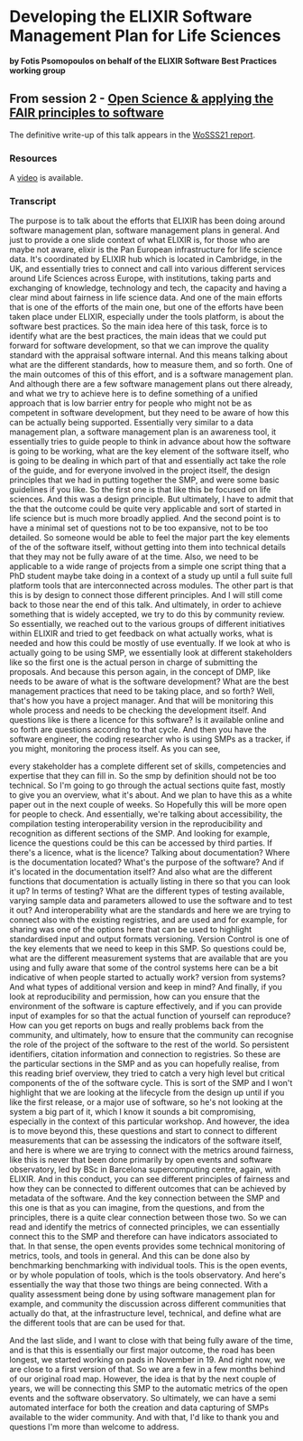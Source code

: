 # Developing the ELIXIR Software Management Plan for Life Sciences
**by Fotis Psomopoulos on behalf of the ELIXIR Software Best Practices working group**  

## From session 2 - [Open Science & applying the FAIR principles to software](/wosss21/agenda#session-2)  

The definitive write-up of this talk appears in the [WoSSS21 report](https://wosss.org/#reports).

### Resources

A [video](https://www.youtube.com/watch?v=MarBxlpdTjk&list=PLXAvKzjdTsrxFqbjWtxHjfJc0RN6jMwZg&index=13) is available.

### Transcript

The purpose is to talk about the efforts that ELIXIR has been doing around software management plan, software management plans in general. And just to provide a one slide context of what ELIXIR is, for those who are maybe not aware, elixir is the Pan European infrastructure for life science data. It's coordinated by ELIXIR hub which is located in Cambridge, in the UK, and essentially tries to connect and call into various different services around Life Sciences across Europe, with institutions, taking parts and exchanging of knowledge, technology and tech, the capacity and having a clear mind about fairness in life science data. And one of the main efforts that is one of the efforts of the main one, but one of the efforts have been taken place under ELIXIR, especially under the tools platform, is about the software best practices. So the main idea here of this task, force is to identify what are the best practices, the main ideas that we could put forward for software development, so that we can improve the quality standard with the appraisal software internal. And this means talking about what are the different standards, how to measure them, and so forth. One of the main outcomes of this of this effort, and is a software management plan. And although there are a few software management plans out there already, and what we try to achieve here is to define something of a unified approach that is low barrier entry for people who might not be as competent in software development, but they need to be aware of how this can be actually being supported. Essentially very similar to a data management plan, a software management plan is an awareness tool, it essentially tries to guide people to think in advance about how the software is going to be working, what are the key element of the software itself, who is going to be dealing in which part of that and essentially act take the role of the guide, and for everyone involved in the project itself, the design principles that we had in putting together the SMP, and were some basic guidelines if you like. So the first one is that like this be focused on life sciences. And this was a design principle. But ultimately, I have to admit that the that the outcome could be quite very applicable and sort of started in life science but is much more broadly applied. And the second point is to have a minimal set of questions not to be too expansive, not to be too detailed. So someone would be able to feel the major part the key elements of the of the software itself, without getting into them into technical details that they may not be fully aware of at the time. Also, we need to be applicable to a wide range of projects from a simple one script thing that a PhD student maybe take doing in a context of a study up until a full suite full platform tools that are interconnected across modules. The other part is that this is by design to connect those different principles. And I will still come back to those near the end of this talk. And ultimately, in order to achieve something that is widely accepted, we try to do this by community review. So essentially, we reached out to the various groups of different initiatives within ELIXIR and tried to get feedback on what actually works, what is needed and how this could be mostly of use eventually. If we look at who is actually going to be using SMP, we essentially look at different stakeholders like so the first one is the actual person in charge of submitting the proposals. And because this person again, in the concept of DMP, like needs to be aware of what is the software development? What are the best management practices that need to be taking place, and so forth? Well, that's how you have a project manager. And that will be monitoring this whole process and needs to be checking the development itself. And questions like is there a licence for this software? Is it available online and so forth are questions according to that cycle. And then you have the software engineer, the coding researcher who is using SMPs as a tracker, if you might, monitoring the process itself. As you can see,

every stakeholder has a complete different set of skills, competencies and expertise that they can fill in. So the smp by definition should not be too technical. So I'm going to go through the actual sections quite fast, mostly to give you an overview, what it's about. And we plan to have this as a white paper out in the next couple of weeks. So Hopefully this will be more open for people to check. And essentially, we're talking about accessibility, the compilation testing interoperability version in the reproducibility and recognition as different sections of the SMP. And looking for example, licence the questions could be this can be accessed by third parties. If there's a licence, what is the licence? Talking about documentation? Where is the documentation located? What's the purpose of the software? And if it's located in the documentation itself? And also what are the different functions that documentation is actually listing in there so that you can look it up? In terms of testing? What are the different types of testing available, varying sample data and parameters allowed to use the software and to test it out? And interoperability what are the standards and here we are trying to connect also with the existing registries, and are used and for example, for sharing was one of the options here that can be used to highlight standardised input and output formats versioning. Version Control is one of the key elements that we need to keep in this SMP. So questions could be, what are the different measurement systems that are available that are you using and fully aware that some of the control systems here can be a bit indicative of when people started to actually work? version from systems? And what types of additional version and keep in mind? And finally, if you look at reproducibility and permission, how can you ensure that the environment of the software is capture effectively, and if you can provide input of examples for so that the actual function of yourself can reproduce? How can you get reports on bugs and really problems back from the community, and ultimately, how to ensure that the community can recognise the role of the project of the software to the rest of the world. So persistent identifiers, citation information and connection to registries. So these are the particular sections in the SMP and as you can hopefully realise, from this reading brief overview, they tried to catch a very high level but critical components of the of the software cycle. This is sort of the SMP and I won't highlight that we are looking at the lifecycle from the design up until if you like the first release, or a major use of software, so he's not looking at the system a big part of it, which I know it sounds a bit compromising, especially in the context of this particular workshop. And however, the idea is to move beyond this, these questions and start to connect to different measurements that can be assessing the indicators of the software itself, and here is where we are trying to connect with the metrics around fairness, like this is never that been done primarily by open events and software observatory, led by BSc in Barcelona supercomputing centre, again, with ELIXIR. And in this conduct, you can see different principles of fairness and how they can be connected to different outcomes that can be achieved by metadata of the software. And the key connection between the SMP and this one is that as you can imagine, from the questions, and from the principles, there is a quite clear connection between those two. So we can read and identify the metrics of connected principles, we can essentially connect this to the SMP and therefore can have indicators associated to that. In that sense, the open events provides some technical monitoring of metrics, tools, and tools in general. And this can be done also by benchmarking benchmarking with individual tools. This is the open events, or by whole population of tools, which is the tools observatory. And here's essentially the way that those two things are being connected. With a quality assessment being done by using software management plan for example, and community the discussion across different communities that actually do that, at the infrastructure level, technical, and define what are the different tools that are can be used for that.

And the last slide, and I want to close with that being fully aware of the time, and is that this is essentially our first major outcome, the road has been longest, we started working on pads in November in 19. And right now, we are close to a first version of that. So we are a few in a few months behind of our original road map. However, the idea is that by the next couple of years, we will be connecting this SMP to the automatic metrics of the open events and the software observatory. So ultimately, we can have a semi automated interface for both the creation and data capturing of SMPs available to the wider community. And with that, I'd like to thank you and questions I'm more than welcome to address.

